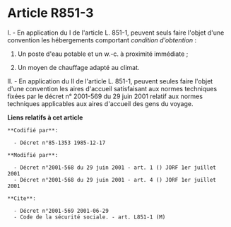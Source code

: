 # Article R851-3

I. - En application du I de l'article L. 851-1, peuvent seuls faire l'objet d'une convention les hébergements comportant
*condition d'obtention* :

1. Un poste d'eau potable et un w.-c. à proximité immédiate ;

2. Un moyen de chauffage adapté au climat.

II. - En application du II de l'article L. 851-1, peuvent seules faire l'objet d'une convention les aires d'accueil
satisfaisant aux normes techniques fixées par le décret n° 2001-569 du 29 juin 2001 relatif aux normes techniques applicables
aux aires d'accueil des gens du voyage.

**Liens relatifs à cet article**

	**Codifié par**:

	  - Décret n°85-1353 1985-12-17

	**Modifié par**:

	  - Décret n°2001-568 du 29 juin 2001 - art. 1 () JORF 1er juillet 2001
	  - Décret n°2001-568 du 29 juin 2001 - art. 4 () JORF 1er juillet 2001

	**Cite**:

	  - Décret n°2001-569 2001-06-29
	  - Code de la sécurité sociale. - art. L851-1 (M)
